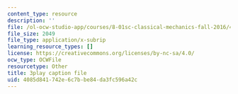 ```yaml
---
content_type: resource
description: ''
file: /ol-ocw-studio-app/courses/8-01sc-classical-mechanics-fall-2016/4085d841742e6c7bbe84da3fc596a42c_TF93gm1_O8M.srt
file_size: 2049
file_type: application/x-subrip
learning_resource_types: []
license: https://creativecommons.org/licenses/by-nc-sa/4.0/
ocw_type: OCWFile
resourcetype: Other
title: 3play caption file
uid: 4085d841-742e-6c7b-be84-da3fc596a42c
---
```

